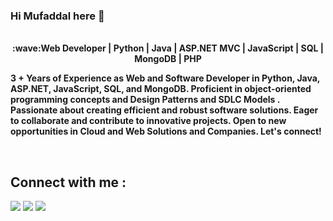 ### Hi Mufaddal here 👋


<p align = "center">
  <br>
  <strong>:wave:Web Developer | Python | Java | ASP.NET MVC | JavaScript | SQL | MongoDB | PHP

3 + Years of Experience as Web and Software Developer in Python, Java, ASP.NET, JavaScript, SQL, and MongoDB. Proficient in object-oriented programming concepts and Design Patterns and SDLC Models . Passionate about creating efficient and robust software solutions. Eager to collaborate and contribute to innovative projects. Open to new opportunities in Cloud and Web Solutions and Companies. Let's connect! </strong>
</p>
<br>

## Connect with me :

<a href = "https://www.linkedin.com/in/mufaddal-hamid-575358193/"><img src="https://img.icons8.com/cute-clipart/45/000000/linkedin.png"/></a>
<a href = "https://www.instagram.com/mufaddalhamid_33/"><img src="https://img.icons8.com/color/45/000000/instagram-new.png"/></a>
<a href = "https://www.facebook.com/mufaddal.hamid.7587"><img src="https://img.icons8.com/fluent/48/000000/facebook-new.png"/></a>

